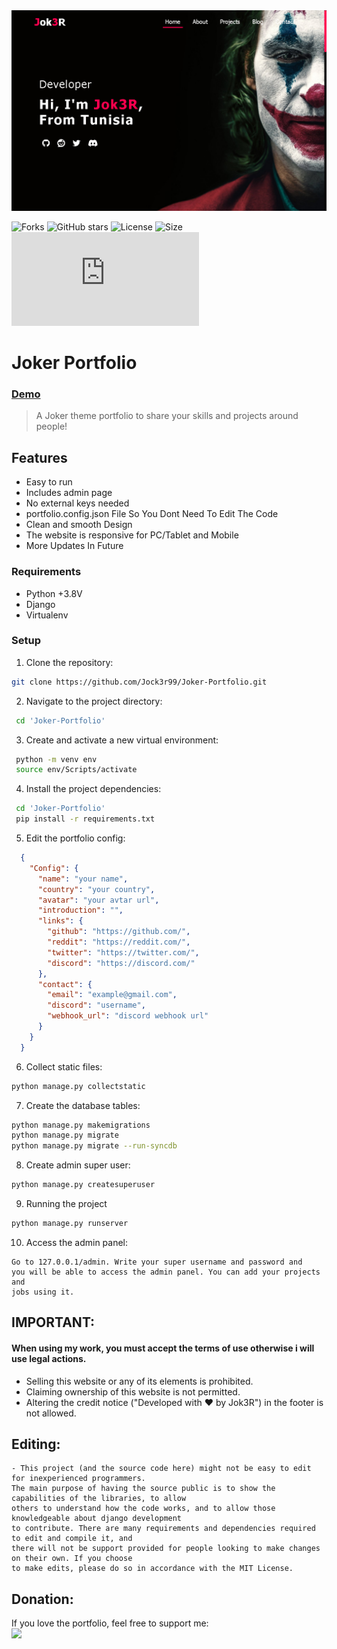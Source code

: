 <img src= "demo.png">

![Forks](https://img.shields.io/github/forks/Jock3r99/Joker-Portfolio)
![GitHub stars](https://img.shields.io/github/stars/Jock3r99/Joker-Portfolio)
![License](https://img.shields.io/github/license/Jock3r99/Joker-Portfolio)
![Size](https://img.shields.io/github/repo-size/Jock3r99/Joker-Portfolio)
![PyPI - Python Version](https://img.shields.io/pypi/pyversions/discord.py)

# Joker Portfolio
### [Demo](https://Jok3r.vercel.app/)
> A Joker theme portfolio to share your skills and projects around people!

## Features
  * Easy to run
  * Includes admin page
  * No external keys needed
  * portfolio.config.json File So You Dont Need To Edit The Code
  * Clean and smooth Design
  * The website is responsive for PC/Tablet and Mobile
  * More Updates In Future
### Requirements
  * Python +3.8V
  * Django
  * Virtualenv
### Setup
 1. Clone the repository:
 ```bash
git clone https://github.com/Jock3r99/Joker-Portfolio.git
 ```
 2. Navigate to the project directory:
```bash
 cd 'Joker-Portfolio'
```
 3. Create and activate a new virtual environment:
```bash
 python -m venv env
 source env/Scripts/activate
```
  4. Install the project dependencies:
 ```bash
  cd 'Joker-Portfolio'
  pip install -r requirements.txt
 ```

 5. Edit the portfolio config:
```json
  {
    "Config": {
      "name": "your name",
      "country": "your country",
      "avatar": "your avtar url",
      "introduction": "",
      "links": {
        "github": "https://github.com/",
        "reddit": "https://reddit.com/",
        "twitter": "https://twitter.com/",
        "discord": "https://discord.com/"
      },
      "contact": {
        "email": "example@gmail.com",
        "discord": "username",
        "webhook_url": "discord webhook url"
      }
    }
  }

```
 6. Collect static files:
```bash
python manage.py collectstatic
```
 7. Create the database tables:
```bash
python manage.py makemigrations
python manage.py migrate
python manage.py migrate --run-syncdb
```
 8. Create admin super user:
```bash
python manage.py createsuperuser
```
 9. Running the project
```bash
python manage.py runserver
```
10. Access the admin panel:
```
Go to 127.0.0.1/admin. Write your super username and password and
you will be able to access the admin panel. You can add your projects and
jobs using it.
```


## IMPORTANT:
#### When using my work, you must accept the terms of use otherwise i will use legal actions.
- Selling this website or any of its elements is prohibited.
- Claiming ownership of this website is not permitted.
- Altering the credit notice ("Developed with ❤️ by Jok3R") in the footer is not allowed.

## Editing:
```
- This project (and the source code here) might not be easy to edit for inexperienced programmers.
The main purpose of having the source public is to show the capabilities of the libraries, to allow
others to understand how the code works, and to allow those knowledgeable about django development
to contribute. There are many requirements and dependencies required to edit and compile it, and
there will not be support provided for people looking to make changes on their own. If you choose
to make edits, please do so in accordance with the MIT License.
```

## Donation:
If you love the portfolio, feel free to support me:
<br>
<a href='https://ko-fi.com/jock3r9'><img src='https://ko-fi.com/img/githubbutton_sm.svg' height="27px"/></a>
